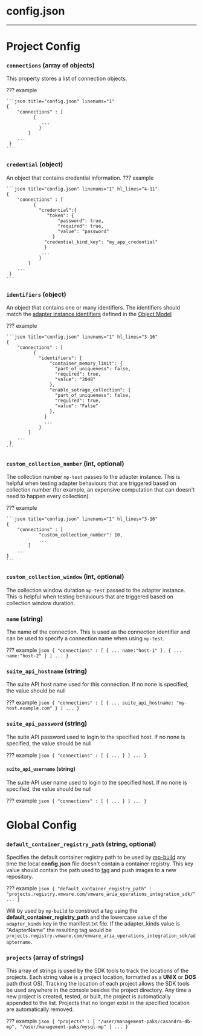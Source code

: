 # config.json
* * *

# Project Config

### `connections` (array of objects)

This property stores a list of connection objects.

??? example

    ```json title="config.json" linenums="1"
    {
        "connections" : [
              {
                 ...
                }
            ]
        ...
     }
    ```

### `credential` (object)

An object that contains credential information.
??? example

    ```json title="config.json" linenums="1" hl_lines="4-11"
    {
        "connections" : [
              {
                "credential":{
                   "token": {
                       "password": true,
                       "required": true,
                       "value": "password"
                     }
                  "credential_kind_key": "my_app_credential"
                  }
                 ...
                }
            ]
        ...
     }
    ```

### `identifiers` (object)

An object that contains one or many identifiers. The identifiers should match the [adapter instance identifiers]() defined in the [Object Model]()

??? example

    ```json title="config.json" linenums="1" hl_lines="3-16"
    {
        "connections" : [
              {
                "identifiers": {
                    "container_memory_limit": {
                      "part_of_uniqueness": false,
                      "required": true,
                      "value": "2048"
                    },
                    "enable_sotrage_collection": {
                      "part_of_uniqueness": false,
                      "required": true,
                      "value": "False"
                    },
                  }
                  ...
                }
            ]
        ...
     }
    ```

### `custom_collection_number` (int, optional)

The collection number `mp-test` passes to the adapter instance. This is helpful when testing adapter behaviours
that are triggered based on collection number (for example, an expensive computation that can doesn't need to happen every collection).

??? example

    ```json title="config.json" linenums="1" hl_lines="3-16"
    {
        "connections" : [
                "custom_collection_number": 10,
                ...
            ]
        ...
    }
    ```

### `custom_collection_window` (int, optional)

The collection window duration `mp-test` passed to the adapter instance. This is helpful when testing behaviours that are triggered based on collection window duration.

### `name` (string)

The name of the connection. This is used as the connection identifier and can be used to specify a connection name when using `mp-test`.

??? example
    ```json
    {
        "connections" : [
              {
                 ...
                 name:"host-1"
              },
              {
                 ...
                 name:"host-2"
              }
            ]
        ...
     }
    ```

### `suite_api_hostname` (string)

The suite API host name used for this connection. If no none is specified, the value should be null

??? example
    ```json
    {
        "connections" : [
              {
                 ...
              suite_api_hostname: "my-host.example.com"
              }
            ]
        ...
     }
    ```

### `suite_api_password` (string)

The suite API password used to login to the specified host. If no none is specified, the value should be null

??? example
    ```json
    {
        "connections" : [
              {
                 ...
                }
            ]
        ...
     }
    ```

#### `suite_api_username` (string)

The suite API user name used to login to the specified host. If no none is specified, the value should be null

??? example
    ```json
    {
        "connections" : [
              {
                 ...
                }
            ]
        ...
     }
    ```



# Global Config

### `default_container_registry_path` (string, optional)

Specifies the default container registry path to be used by [mp-build](mp-build.md) any time the local **config.json** file doesn't contain a container registry. This key value should contain the path used to [tag](https://docs.docker.com/engine/reference/commandline/tag/) and push images to a new repository.

??? example
    ```json
    {
      "default_container_registry_path" : "projects.registry.vmware.com/vmware_aria_operations_integration_sdk/"
      ...
    }
    ```

Will by used by `mp-build` to construct a tag using the **default_container_registry_path** and the lowercase value  of the `adapter_kinds` key  in the manifest.txt file. If the adapter_kinds value is "AdapterName" the resulting tag would be `projects.registry.vmware.com/vmware_aria_operations_integration_sdk/adaptername`.


### `projects` (array of strings)

This array of strings is used by the SDK tools to track the locations of the projects. Each string value is a project location, formatted as a **UNIX** or **DOS** path (host OS). Tracking the location of each project allows the SDK tools be used anywhere in the console besides the project directory. Any time a new project is created, tested, or built, the project is automatically appended to the list. Projects that no longer exist in the specified location are automatically removed.

??? example
    ```json
    {
        "projects" : [
            "/user/management-paks/casandra-db-mp",
            "/user/management-paks/mysql-mp"
            ]
        ...
     }
    ```
